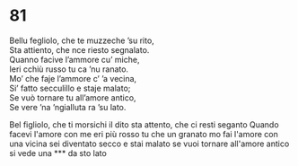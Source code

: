 # 81
  
Bellu fegliolo, che te muzzeche ’su rito,  
Sta attiento, che nce riesto segnalato.  
Quanno facive l’ammore cu’ miche,  
Ieri cchiù russo tu ca ’nu ranato.  
Mo’ che faje l’ammore c’ ’a vecina,  
Si’ fatto secculillo e staje malato;  
Se vuò tornare tu all’amore antico,  
Se vere ’na ’ngialluta ra ’su lato.

Bel figliolo, che ti morsichi il dito
sta attento, che ci resti seganto
Quando facevi l'amore con me
eri più rosso tu che un granato
mo fai l'amore con una vicina
sei diventato secco e stai malato
se vuoi tornare all'amore antico
si vede una *** da sto lato
